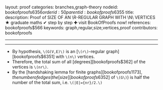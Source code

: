 layout: proof
categories: branches,graph-theory
nodeid: bookofproofs$6356
orderid: 50
parentid: bookofproofs$6355
title: 
description:  Proof of SIZE OF AN \R\-REGULAR GRAPH WITH \N\ VERTICES &#9733; graduate maths &#10004; step by step &#10010; visit BookOfProofs now!
references: bookofproofs$566
keywords: graph,regular,size,vertices,proof
contributors: bookofproofs

---


---

* By hypothesis, `\(G(V,E)\)` is an [`\(r\)`-regular graph][bookofproofs$6351] with `\(n\)` vertices. 
* Therefore, the total sum of all [degrees][bookofproofs$362] of the vertices is `\(nr\)`.
* By the [handshaking lemma for finite graphs][bookofproofs$1173], the number of edges (the [size][bookofproofs$6352] of `\(G\)`) is half the number of the total sum, i.e.  `\(|E|={nr}/2.\)`

